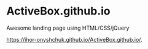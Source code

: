 # ActiveBox.github.io
Awesome landing page using HTML/CSS/jQuery

https://ihor-onyshchuk.github.io/ActiveBox.github.io/. 

